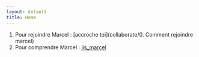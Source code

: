 ```yaml
---
layout: default
title: Home
---
```


1. Pour rejoindre Marcel :  [accroche toi](collaborate/0. Comment rejoindre marcel)
2. Pour comprendre Marcel : [lis_marcel](lis_marcel.md)
